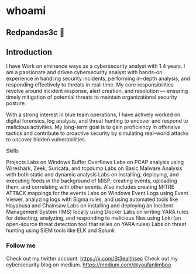 # whoami
## Redpandas3c 🐼

## Introduction 
I have Work on eminence ways as a cybersecurity analyst with 1.4 years. I am a passionate and driven cybersecurity analyst with hands-on experience in handling security incidents, performing in-depth analysis, and responding effectively to threats in real-time. My core responsibilities revolve around incident response, alert creation, and resolution — ensuring timely mitigation of potential threats to maintain organizational security posture.

With a strong interest in blue team operations, I have actively worked on digital forensics, log analysis, and threat hunting to uncover and respond to malicious activities. My long-term goal is to gain proficiency in offensive tactics and contribute to proactive security by simulating real-world attacks to uncover hidden vulnerabilities.

Skills 

Projects 
Labs on Windows Buffer Overflows
Labs on PCAP analysis using Wireshark, Zeek, Suricata, and tcpdump
Labs on Basic Malware Analysis with both static and dynamic analysis
Labs on installing, deploying, and executing feeds in the background of MISP, creating events, uploading them, and correlating with other events. Also includes creating MITRE ATT&CK mappings for the events
Labs on Windows Event Logs using Event Viewer, analyzing logs with Sigma rules, and using automated tools like Hayabusa and Chainsaw
Labs on installing and deploying an Incident Management System (IMS) locally using Docker
Labs on writing YARA rules for detecting, analyzing, and responding to malicious files using Loki (an open-source threat detection tool that relies on YARA rules)
Labs on threat hunting using SIEM tools like ELK and Splunk

### Follow me 
Check out my twitter account.
https://x.com/St3ealthsec
Check out my cybersecurity blog on medium. 
https://medium.com/@youfanlimboo
